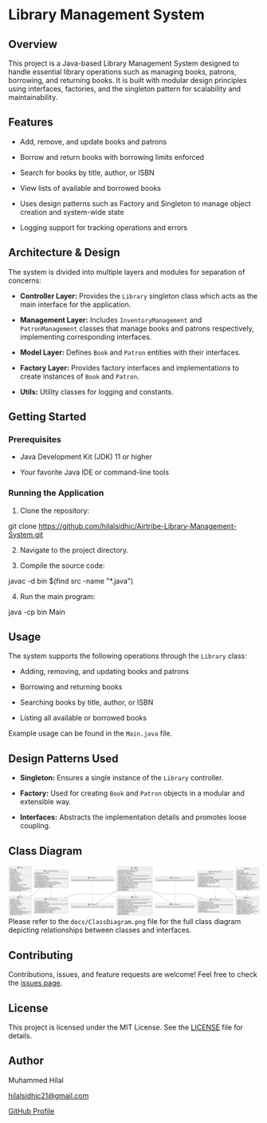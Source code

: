 
# Library Management System

## Overview
This project is a Java-based Library Management System designed to handle essential library operations such as managing books, patrons, borrowing, and returning books. It is built with modular design principles using interfaces, factories, and the singleton pattern for scalability and maintainability.

## Features

* Add, remove, and update books and patrons

* Borrow and return books with borrowing limits enforced

* Search for books by title, author, or ISBN

* View lists of available and borrowed books

* Uses design patterns such as Factory and Singleton to manage object creation and system-wide state

* Logging support for tracking operations and errors

## Architecture & Design

The system is divided into multiple layers and modules for separation of concerns:

* **Controller Layer:** Provides the `Library` singleton class which acts as the main interface for the application.

* **Management Layer:** Includes `InventoryManagement` and `PatronManagement` classes that manage books and patrons respectively, implementing corresponding interfaces.

* **Model Layer:** Defines `Book` and `Patron` entities with their interfaces.

* **Factory Layer:** Provides factory interfaces and implementations to create instances of `Book` and `Patron`.

* **Utils:** Utility classes for logging and constants.

## Getting Started

### Prerequisites

* Java Development Kit (JDK) 11 or higher

* Your favorite Java IDE or command-line tools

### Running the Application

1. Clone the repository:

git clone https://github.com/hilalsidhic/Airtribe-Library-Management-System.git


2. Navigate to the project directory.

3. Compile the source code:

javac -d bin $(find src -name "*.java")


4. Run the main program:

java -cp bin Main


## Usage

The system supports the following operations through the `Library` class:

* Adding, removing, and updating books and patrons

* Borrowing and returning books

* Searching books by title, author, or ISBN

* Listing all available or borrowed books

Example usage can be found in the `Main.java` file.

## Design Patterns Used

* **Singleton:** Ensures a single instance of the `Library` controller.

* **Factory:** Used for creating `Book` and `Patron` objects in a modular and extensible way.

* **Interfaces:** Abstracts the implementation details and promotes loose coupling.

## Class Diagram
![Libray Management System](docs/classDiagramforLibraryManagement.png)
Please refer to the `docs/ClassDiagram.png` file for the full class diagram depicting relationships between classes and interfaces.

## Contributing

Contributions, issues, and feature requests are welcome! Feel free to check the [issues page](https://github.com/yourusername/library-management-system/issues).

## License

This project is licensed under the MIT License. See the [LICENSE](LICENSE) file for details.

## Author

Muhammed Hilal

hilalsidhic21@gmail.com

[GitHub Profile](https://github.com/hilalsidhic)
